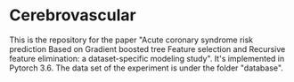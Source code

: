 # Cerebrovascular
This is the repository for the paper "Acute coronary syndrome risk prediction Based on Gradient boosted tree Feature selection and Recursive feature elimination: a dataset-specific modeling study". It's implemented in Pytorch 3.6. The data set of the experiment is under the folder "database".
